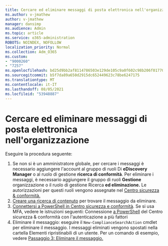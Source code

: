 ```yaml
---
title: Cercare ed eliminare messaggi di posta elettronica nell'organizzazione
ms.author: v-jmathew
author: v-jmathew
manager: dansimp
ms.audience: Admin
ms.topic: article
ms.service: o365-administration
ROBOTS: NOINDEX, NOFOLLOW
localization_priority: Normal
ms.collection: Adm_O365
ms.custom:
- "9000260"
- "7257"
ms.openlocfilehash: bd25d9bb2af8114786503e129de105c9a0f602c98b206f01770605d1957e3a1b
ms.sourcegitcommit: b5f7da89a650d2915dc652449623c78be6247175
ms.translationtype: MT
ms.contentlocale: it-IT
ms.lasthandoff: 08/05/2021
ms.locfileid: "53948887"
---
```

# <a name="search-for-and-delete-email-messages-in-your-organization"></a>Cercare ed eliminare messaggi di posta elettronica nell'organizzazione

Eseguire la procedura seguente:

1. Se non si è un amministratore globale, per cercare i messaggi è necessario aggiungere l'account al gruppo di ruoli Di **eDiscovery Manager** o al ruolo di gestione **ricerca di conformità**. Per eliminare i messaggi, è necessario aggiungere il gruppo di ruoli **Gestione** organizzazione o il ruolo di gestione Ricerca **ed eliminazione.** Le autorizzazioni per questi ruoli vengono assegnate nel [Centro sicurezza & conformità.](https://protection.office.com)
2. [Creare una ricerca di contenuto](https://docs.microsoft.com/office365/securitycompliance/content-search) per trovare il messaggio da eliminare.
3. [Connettersi a PowerShell in Centro sicurezza e conformità](https://docs.microsoft.com/powershell/exchange/office-365-scc/connect-to-scc-powershell/connect-to-scc-powershell). Se si usa MFA, vedere le istruzioni seguenti: Connessione [a PowerShell](https://docs.microsoft.com/powershell/exchange/office-365-scc/connect-to-scc-powershell/mfa-connect-to-scc-powershell) del Centro sicurezza & conformità con l'autenticazione a più fattori
4. Eliminare il messaggio: eseguire il `New-ComplianceSearchAction` cmdlet per eliminare il messaggio. I messaggi eliminati vengono spostati nella cartella Elementi ripristinabili di un utente. Per un comando di esempio, vedere [Passaggio 3: Eliminare il messaggio.](https://docs.microsoft.com/office365/securitycompliance/search-for-and-delete-messages-in-your-organization)
